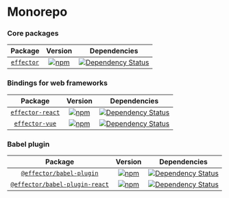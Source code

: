 
# Monorepo


### Core packages

|         Package        |                                                 Version                                                 |                                                                       Dependencies                                                                       |
| :--------------------: | :-----------------------------------------------------------------------------------------------------: | :------------------------------------------------------------------------------------------------------------------------------------------------------: |
| [`effector`](effector) | [![npm](https://img.shields.io/npm/v/effector.svg?maxAge=3600)](https://www.npmjs.com/package/effector) | [![Dependency Status](https://david-dm.org/zerobias/effector.svg?path=packages/effector)](https://david-dm.org/zerobias/effector?path=packages/effector) |



### Bindings for web frameworks

|               Package              |                                                       Version                                                       |                                                                             Dependencies                                                                             |
| :--------------------------------: | :-----------------------------------------------------------------------------------------------------------------: | :------------------------------------------------------------------------------------------------------------------------------------------------------------------: |
| [`effector-react`](effector-react) | [![npm](https://img.shields.io/npm/v/effector-react.svg?maxAge=3600)](https://www.npmjs.com/package/effector-react) | [![Dependency Status](https://david-dm.org/zerobias/effector.svg?path=packages/effector-react)](https://david-dm.org/zerobias/effector?path=packages/effector-react) |
|   [`effector-vue`](effector-vue)   |   [![npm](https://img.shields.io/npm/v/effector-vue.svg?maxAge=3600)](https://www.npmjs.com/package/effector-vue)   |   [![Dependency Status](https://david-dm.org/zerobias/effector.svg?path=packages/effector-vue)](https://david-dm.org/zerobias/effector?path=packages/effector-vue)   |



### Babel plugin

|                             Package                            |                                                                     Version                                                                     |                                                                                           Dependencies                                                                                           |
| :------------------------------------------------------------: | :---------------------------------------------------------------------------------------------------------------------------------------------: | :----------------------------------------------------------------------------------------------------------------------------------------------------------------------------------------------: |
|       [`@effector/babel-plugin`](@effector/babel-plugin)       |       [![npm](https://img.shields.io/npm/v/@effector/babel-plugin.svg?maxAge=3600)](https://www.npmjs.com/package/@effector/babel-plugin)       |       [![Dependency Status](https://david-dm.org/zerobias/effector.svg?path=packages/@effector/babel-plugin)](https://david-dm.org/zerobias/effector?path=packages/@effector/babel-plugin)       |
| [`@effector/babel-plugin-react`](@effector/babel-plugin-react) | [![npm](https://img.shields.io/npm/v/@effector/babel-plugin-react.svg?maxAge=3600)](https://www.npmjs.com/package/@effector/babel-plugin-react) | [![Dependency Status](https://david-dm.org/zerobias/effector.svg?path=packages/@effector/babel-plugin-react)](https://david-dm.org/zerobias/effector?path=packages/@effector/babel-plugin-react) |

